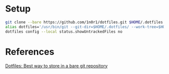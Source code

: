 # Setup
```bash
git clone --bare https://github.com/1n0r1/dotfiles.git $HOME/.dotfiles
alias dotfiles='/usr/bin/git --git-dir=$HOME/.dotfiles/ --work-tree=$HOME'
dotfiles config --local status.showUntrackedFiles no
```



# References
[Dotfiles: Best way to store in a bare git repository](https://www.atlassian.com/git/tutorials/dotfiles)

